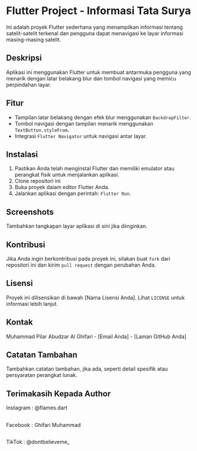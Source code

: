# Flutter Project - Informasi Tata Surya

Ini adalah proyek Flutter sederhana yang menampilkan informasi tentang satelit-satelit terkenal dan pengguna dapat menavigasi ke layar informasi masing-masing satelit.

## Deskripsi

Aplikasi ini menggunakan Flutter untuk membuat antarmuka pengguna yang menarik dengan latar belakang blur dan tombol navigasi yang memicu perpindahan layar.

## Fitur

- Tampilan latar belakang dengan efek blur menggunakan `BackdropFilter`.
- Tombol navigasi dengan tampilan menarik menggunakan `TextButton.styleFrom`.
- Integrasi `Flutter Navigator` untuk navigasi antar layar.

## Instalasi

1. Pastikan Anda telah menginstal Flutter dan memiliki emulator atau perangkat fisik untuk menjalankan aplikasi.
2. Clone repositori ini
3. Buka proyek dalam editor Flutter Anda.
4. Jalankan aplikasi dengan perintah:
  `Flutter Run`.

## Screenshots

Tambahkan tangkapan layar aplikasi di sini jika diinginkan.

## Kontribusi

Jika Anda ingin berkontribusi pada proyek ini, silakan buat `fork` dari repositori ini dan kirim `pull request` dengan perubahan Anda.

## Lisensi

Proyek ini dilisensikan di bawah [Nama Lisensi Anda]. Lihat `LICENSE` untuk informasi lebih lanjut.

## Kontak

Muhammad Pilar Abudzar Al Ghifari - [Email Anda] - [Laman GitHub Anda]

## Catatan Tambahan

Tambahkan catatan tambahan, jika ada, seperti detail spesifik atau persyaratan perangkat lunak.

## Terimakasih Kepada Author

Instagram : @flames.dart
##
Facebook  : Ghifari Muhammad
##
TikTok    : @dontbelieveme_

